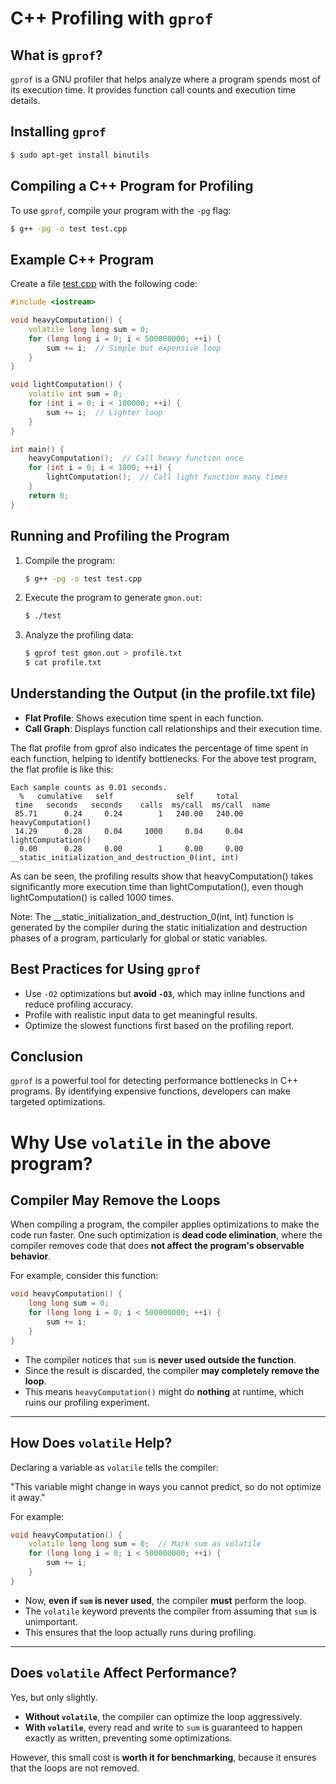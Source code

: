 # C++ Profiling with `gprof`

## What is `gprof`?
`gprof` is a GNU profiler that helps analyze where a program spends most of its execution time. It provides function call counts and execution time details.

## Installing `gprof`
```sh
$ sudo apt-get install binutils
```

## Compiling a C++ Program for Profiling
To use `gprof`, compile your program with the `-pg` flag:
```sh
$ g++ -pg -o test test.cpp
```

## Example C++ Program
Create a file [test.cpp](test.cpp) with the following code:
```cpp
#include <iostream>

void heavyComputation() {
    volatile long long sum = 0;
    for (long long i = 0; i < 500000000; ++i) {
        sum += i;  // Simple but expensive loop
    }
}

void lightComputation() {
    volatile int sum = 0;
    for (int i = 0; i < 100000; ++i) {
        sum += i;  // Lighter loop
    }
}

int main() {
    heavyComputation();  // Call heavy function once
    for (int i = 0; i < 1000; ++i) {
        lightComputation();  // Call light function many times
    }
    return 0;
}
```

## Running and Profiling the Program
1. Compile the program:
   ```sh
   $ g++ -pg -o test test.cpp
   ```
2. Execute the program to generate `gmon.out`:
   ```sh
   $ ./test
   ```
3. Analyze the profiling data:
   ```sh
   $ gprof test gmon.out > profile.txt
   $ cat profile.txt
   ```

## Understanding the Output (in the profile.txt file)
- **Flat Profile**: Shows execution time spent in each function.
- **Call Graph**: Displays function call relationships and their execution time.

The flat profile from gprof also indicates the percentage of time spent in each function, helping to identify bottlenecks. For the above test program, the flat profile is like this:

```plaintext
Each sample counts as 0.01 seconds.
  %   cumulative   self              self     total
 time   seconds   seconds    calls  ms/call  ms/call  name
 85.71      0.24     0.24        1   240.00   240.00  heavyComputation()
 14.29      0.28     0.04     1000     0.04     0.04  lightComputation()
  0.00      0.28     0.00        1     0.00     0.00  __static_initialization_and_destruction_0(int, int)
```

As can be seen, the profiling results show that heavyComputation() takes significantly more execution time than lightComputation(), even though lightComputation() is called 1000 times.

Note: The __static_initialization_and_destruction_0(int, int) function is generated by the compiler during the static initialization and destruction phases of a program, particularly for global or static variables.

## Best Practices for Using `gprof`
- Use `-O2` optimizations but **avoid `-O3`**, which may inline functions and reduce profiling accuracy.
- Profile with realistic input data to get meaningful results.
- Optimize the slowest functions first based on the profiling report.

## Conclusion
`gprof` is a powerful tool for detecting performance bottlenecks in C++ programs. By identifying expensive functions, developers can make targeted optimizations.

# Why Use `volatile` in the above program?

## Compiler May Remove the Loops
When compiling a program, the compiler applies optimizations to make the code run faster. One such optimization is **dead code elimination**, where the compiler removes code that does **not affect the program's observable behavior**.

For example, consider this function:

```cpp
void heavyComputation() {
    long long sum = 0;
    for (long long i = 0; i < 500000000; ++i) {
        sum += i;
    }
}
```

- The compiler notices that `sum` is **never used outside the function**.
- Since the result is discarded, the compiler **may completely remove the loop**.
- This means `heavyComputation()` might do **nothing** at runtime, which ruins our profiling experiment.

---

## How Does `volatile` Help?
Declaring a variable as `volatile` tells the compiler:

"This variable might change in ways you cannot predict, so do not optimize it away."

For example:

```cpp
void heavyComputation() {
    volatile long long sum = 0;  // Mark sum as volatile
    for (long long i = 0; i < 500000000; ++i) {
        sum += i;
    }
}
```

- Now, **even if `sum` is never used**, the compiler **must** perform the loop.
- The `volatile` keyword prevents the compiler from assuming that `sum` is unimportant.
- This ensures that the loop actually runs during profiling.

---

## **Does `volatile` Affect Performance?**
Yes, but only slightly.
- **Without `volatile`**, the compiler can optimize the loop aggressively.
- **With `volatile`**, every read and write to `sum` is guaranteed to happen exactly as written, preventing some optimizations.

However, this small cost is **worth it for benchmarking**, because it ensures that the loops are not removed.
